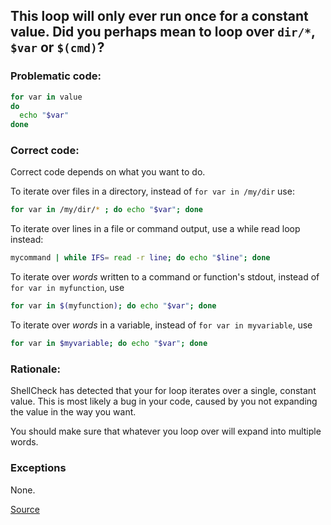 ## This loop will only ever run once for a constant value. Did you perhaps mean to loop over `dir/*`, `$var` or `$(cmd)`?

### Problematic code:

```sh
for var in value
do
  echo "$var"
done
```

### Correct code:

Correct code depends on what you want to do.

To iterate over files in a directory, instead of `for var in /my/dir` use:

```sh
for var in /my/dir/* ; do echo "$var"; done
```

To iterate over lines in a file or command output, use a while read loop instead:

```sh
mycommand | while IFS= read -r line; do echo "$line"; done
```

To iterate over *words* written to a command or function's stdout, instead of `for var in myfunction`, use

```sh
for var in $(myfunction); do echo "$var"; done
```

To iterate over *words* in a variable, instead of  `for var in myvariable`, use

```sh
for var in $myvariable; do echo "$var"; done
```



### Rationale:

ShellCheck has detected that your for loop iterates over a single, constant value. This is most likely a bug in your code, caused by you not expanding the value in the way you want.

You should make sure that whatever you loop over will expand into multiple words.

### Exceptions

None.

[Source](https://github.com/koalaman/shellcheck/wiki/SC2043)

